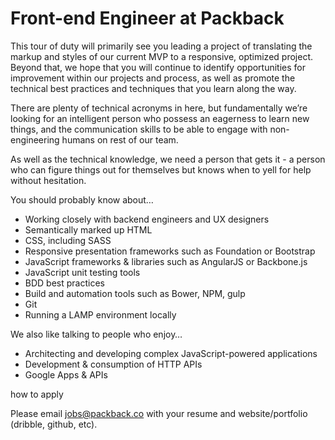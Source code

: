 Front-end Engineer at Packback
============================

This tour of duty will primarily see you leading a project of translating the markup and styles of our current MVP to a responsive, optimized project. Beyond that, we hope that you will continue to identify opportunities for improvement within our projects and process, as well as promote the technical best practices and techniques that you learn along the way.
 
There are plenty of technical acronyms in here, but fundamentally we’re looking for an intelligent person who possess an eagerness to learn new things, and the communication skills to be able to engage with non-engineering humans on rest of our team.
 
As well as the technical knowledge, we need a person that gets it - a person who can figure things out for themselves but knows when to yell for help without hesitation.
 
You should probably know about…

- Working closely with backend engineers and UX designers
- Semantically marked up HTML
- CSS, including SASS
- Responsive presentation frameworks such as Foundation or Bootstrap
- JavaScript frameworks & libraries such as AngularJS or Backbone.js
- JavaScript unit testing tools
- BDD best practices
- Build and automation tools such as Bower, NPM, gulp
- Git
- Running a LAMP environment locally
 
We also like talking to people who enjoy…

- Architecting and developing complex JavaScript-powered applications
- Development & consumption of HTTP APIs
- Google Apps & APIs
 
how to apply

Please email jobs@packback.co with your resume and website/portfolio (dribble, github, etc).
